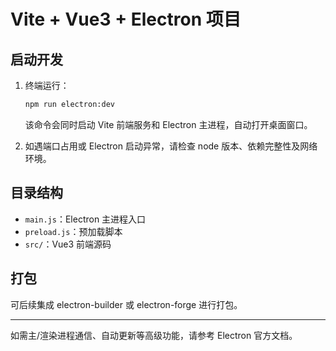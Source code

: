 # Vite + Vue3 + Electron 项目

## 启动开发

1. 终端运行：
   ```sh
   npm run electron:dev
   ```
   该命令会同时启动 Vite 前端服务和 Electron 主进程，自动打开桌面窗口。

2. 如遇端口占用或 Electron 启动异常，请检查 node 版本、依赖完整性及网络环境。

## 目录结构
- `main.js`：Electron 主进程入口
- `preload.js`：预加载脚本
- `src/`：Vue3 前端源码

## 打包
可后续集成 electron-builder 或 electron-forge 进行打包。

---

如需主/渲染进程通信、自动更新等高级功能，请参考 Electron 官方文档。
